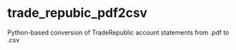 # trade_repubic_pdf2csv
Python-based conversion of TradeRepublic account statements from .pdf to .csv
